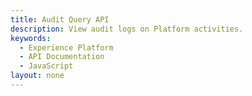 ```yaml
---
title: Audit Query API
description: View audit logs on Platform activities. 
keywords: 
  - Experience Platform
  - API Documentation
  - JavaScript
layout: none
--- 
```

<RedoclyAPIBlock src="experience-platform-apis/swagger-specs/audit-query.yaml"/>